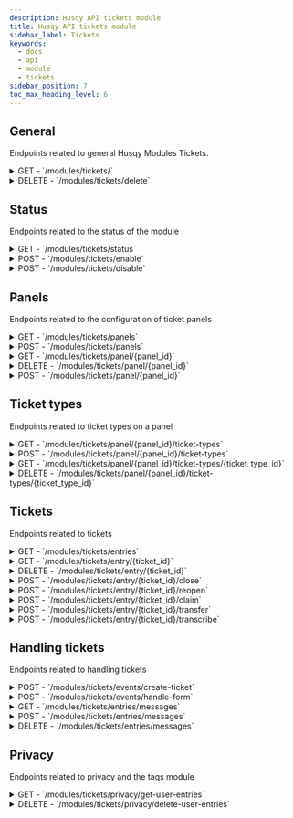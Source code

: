 ```yaml
---
description: Husqy API tickets module
title: Husqy API tickets module
sidebar_label: Tickets
keywords:
  - docs
  - api
  - module
  - tickets
sidebar_position: 7
toc_max_heading_level: 6
---
```


## General

Endpoints related to general Husqy Modules Tickets.

<details>
  <summary>GET - `/modules/tickets/`</summary>

Home endpoint for the Modules Tickets Husqy API. Returns only success message displaying that it is the Modules Tickets Husqy API route.

</details>

<details>
  <summary>DELETE - `/modules/tickets/delete`</summary>

Delete all related data of the tickets module for a specified guild.

Body data (JSON):
| field | required | type | description |
| --- | --- | --- | --- |
| guild_id | yes | `integer` | The ID of the guild to delete the data from |

Possible errors:

- BadRequestError

</details>

## Status

Endpoints related to the status of the module

<details>
  <summary>GET - `/modules/tickets/status`</summary>

Get the status of the tickets module for the specified guild.

Query string parameters:
| field | required | type | description |
| --- | --- | --- | --- |
| guild_id | yes | `integer` | The ID of the guild to check the status of |

Possible errors:

- BadRequestError
- SettingsError

</details>

<details>
  <summary>POST - `/modules/tickets/enable`</summary>

Endpoint to enable the tickets module for the specified guild.

Body data (JSON):
| field | required | type | description |
| --- | --- | --- | --- |
| guild_id | yes | `integer` | The ID of the guild to enable the tickets module for |

Possible errors:

- BadRequestError
- SettingsError
- ModuleEnabledError
- DatabaseError

</details>

<details>
  <summary>POST - `/modules/tickets/disable`</summary>

Endpoint to disable the tickets module for the specified guild.

Body data (JSON):
| field | required | type | description |
| --- | --- | --- | --- |
| guild_id | yes | `integer` | The ID of the guild to disable the tickets module for |

Possible errors:

- BadRequestError
- SettingsError
- ModuleDisabledError
- DatabaseError

</details>

## Panels

Endpoints related to the configuration of ticket panels

<details>
  <summary>GET - `/modules/tickets/panels`</summary>

Endpoint to get all ticket panels for the specified guild.

Query string parameters:
| field | required | type | description |
| --- | --- | --- | --- |
| guild_id | yes | `integer` | The ID of the guild to get the panels for |
| page | no | `integer` | The page number to get (default = 1) |
| page_size | no | `integer` | The amount of entries to return in one page (default = 10) |

Possible errors:

- BadRequestError
- SettingsError
- InternalServerError
- ModuleDisabledError

</details>

<details>
  <summary>POST - `/modules/tickets/panels`</summary>

Endpoint to create a new ticket panel for the specified guild.

Body data (JSON):
| field | required | type | description |
| --- | --- | --- | --- |
| guild_id | yes | `integer` | The ID of the guild to disable the tickets module for |
| panel_type | yes | `string` | The type of ticket panel. Can be 'create button', 'ticket type button' or 'dropdown' |
| create_message_is_embed | yes | `boolean` | If the create message for creating a ticket is an Husqy embed config |
| create_message_content | yes | `string` | The content for the create message. Can be Husqy embed config. Can be 'default' to use the default content |
| form_enabled | yes | `boolean` | If a form should be filled in when users create a ticket |
| form_content | yes | `string` | The Husqy modal config for the form to show. Can be 'default' to use default config. Can be None if form enabled is false. |
| ticket_opened_message_is_embed | yes | `string` | If the starting message send to a new ticket is an embed |
| ticket_opened_message_content | yes | `string` | The content for the message to send when a ticket is created. Can be Husqy embed config. Can be 'default' to use the default content |
| ticket_opened_name | yes | `string` | The name to give to new tickets |
| support_engineer_role_id | yes | `integer` | The ID of the role to use for the support engineer. Can be 'create' to create a default support engineer role  |
| create_message_category_id | yes | `integer` | The ID of the category where the create_message_channel_id is located or should be created. Can also be 'create' to create a default category |
| create_message_channel_id | yes | `integer` | The ID of the channel where the ticket panel should be located. Must be in the create_message_category_id. Can be 'create' to create a default channel |
| open_tickets_categories | yes | `list` | A list of category channel IDs where open tickets should be created if threads is not enabled |
| closed_tickets_categories | yes | `list` | A list of category channel IDs where closed tickets should be moved to if threads is not enabled |
| threads_enabled | yes | `boolean` | If tickets should be created in threads instead of channels |

Possible errors:

- BadRequestError
- SettingsError
- DatabaseError
- InternalServerError
- ModuleDisabledError
- Unprocessable Entity

```
{
    "success": False,
    "data": {},
    "error": {
        "code": 422,
        "message": "Unprocessable Entity! {reason}",
    },
},
```

</details>

<details>
  <summary>GET - `/modules/tickets/panel/{panel_id}`</summary>

Endpoint to get configuration of specified panel for the specified guild.

Query string parameters:
| field | required | type | description |
| --- | --- | --- | --- |
| guild_id | yes | `integer` | The ID of the guild to get the panel config for |

Possible errors:

- BadRequestError
- SettingsError
- InternalServerError
- ModuleDisabledError

</details>

<details>
  <summary>DELETE - `/modules/tickets/panel/{panel_id}`</summary>

Endpoint to delete a ticket panel in the specified guild.

Body data (JSON):
| field | required | type | description |
| --- | --- | --- | --- |
| guild_id | yes | `integer` | The ID of the guild to disable the tickets module for |

Possible errors:

- BadRequestError
- SettingsError
- DatabaseError
- InternalServerError
- ModuleDisabledError

</details>

<details>
  <summary>POST - `/modules/tickets/panel/{panel_id}`</summary>

Endpoint to change the configuration of a ticket panel for the specified guild.

Body data (JSON):
| field | required | type | description |
| --- | --- | --- | --- |
| guild_id | yes | `integer` | The ID of the guild to disable the tickets module for |
| panel_type | yes | `string` | The type of ticket panel. Can be 'create button', 'ticket type button' or 'dropdown' |
| create_message_is_embed | yes | `boolean` | If the create message for creating a ticket is an Husqy embed config |
| create_message_content | yes | `string` | The content for the create message. Can be Husqy embed config. Can be 'default' to use the default content |
| form_enabled | yes | `boolean` | If a form should be filled in when users create a ticket |
| form_content | yes | `string` | The Husqy modal config for the form to show. Can be 'default' to use default config. Can be None if form enabled is false. |
| ticket_opened_message_is_embed | yes | `string` | If the starting message send to a new ticket is an embed |
| ticket_opened_message_content | yes | `string` | The content for the message to send when a ticket is created. Can be Husqy embed config. Can be 'default' to use the default content |
| ticket_opened_name | yes | `string` | The name to give to new tickets |
| support_engineer_role_id | yes | `integer` | The ID of the role to use for the support engineer. Can be 'create' to create a default support engineer role  |
| open_tickets_categories | yes | `list` | A list of category channel IDs where open tickets should be created if threads is not enabled |
| closed_tickets_categories | yes | `list` | A list of category channel IDs where closed tickets should be moved to if threads is not enabled |
| threads_enabled | yes | `boolean` | If tickets should be created in threads instead of channels |

Possible errors:

- BadRequestError
- SettingsError
- DatabaseError
- InternalServerError
- ModuleDisabledError
- Unprocessable Entity

```
{
    "success": False,
    "data": {},
    "error": {
        "code": 422,
        "message": "Unprocessable Entity! {reason}",
    },
},
```

</details>

## Ticket types

Endpoints related to ticket types on a panel

<details>
  <summary>GET - `/modules/tickets/panel/{panel_id}/ticket-types`</summary>

Endpoint to get all ticket types configured for the specified panel in the specified guild.

Query string parameters:
| field | required | type | description |
| --- | --- | --- | --- |
| guild_id | yes | `integer` | The ID of the guild to get the entries for |

Possible errors:

- BadRequestError
- SettingsError
- InternalServerError
- ModuleDisabledError

</details>

<details>
  <summary>POST - `/modules/tickets/panel/{panel_id}/ticket-types`</summary>

Endpoint to add a ticket type to a panel.

Body data (JSON):
| field | required | type | description |
| --- | --- | --- | --- |
| guild_id | yes | `integer` | The ID of the guild where the panel is located |
| title | yes | `string` | The title of the ticket type |
| description | yes | `string` | The description to use when the panel type is 'dropdown'. Can be None. Can be filled when panel type is not 'dropdown' but will be ignored until panel type becomes 'dropdown' |
| emoji_name | yes | `string` | The literal emoji, f.e. 😁 or the name of the emoji when it is a custom guild emoji. Can be None. |
| emoji_id | yes | `integer` | The ID of the custom emoji. When using a default emoji, this can be None |

Possible errors:

- BadRequestError
- SettingsError
- DatabaseError
- InternalServerError
- ModuleDisabledError
- DiscordApiInteractionError
- Unprocessable Entity

```
{
    "success": False,
    "data": {},
    "error": {
        "code": 422,
        "message": "Unprocessable Entity! {reason}",
    },
},
```

</details>

<details>
  <summary>GET - `/modules/tickets/panel/{panel_id}/ticket-types/{ticket_type_id}`</summary>

Endpoint to get ticket type configuration for the specified ticket type on the specified panel in the specified guild.

Query string parameters:
| field | required | type | description |
| --- | --- | --- | --- |
| guild_id | yes | `integer` | The ID of the guild where the ticket type is located |

Possible errors:

- BadRequestError
- SettingsError
- ModuleDisabledError

</details>

<details>
  <summary>DELETE - `/modules/tickets/panel/{panel_id}/ticket-types/{ticket_type_id}`</summary>

Endpoint to remove a ticket type from a panel.

Body data (JSON):
| field | required | type | description |
| --- | --- | --- | --- |
| guild_id | yes | `integer` | The ID of the guild where the ticket type is located |

Possible errors:

- BadRequestError
- SettingsError
- DatabaseError
- InternalServerError
- ModuleDisabledError
- DiscordApiInteractionError

</details>

## Tickets

Endpoints related to tickets

<details>
  <summary>GET - `/modules/tickets/entries`</summary>

Endpoint to get all ticket for the specified guild.

Query string parameters:
| field | required | type | description |
| --- | --- | --- | --- |
| guild_id | yes | `integer` | The ID of the guild to get the entries for |
| page | no | `integer` | The page number to get (default = 1) |
| page_size | no | `integer` | The amount of entries to return in one page (default = 10) |

Possible errors:

- BadRequestError
- SettingsError
- InternalServerError
- ModuleDisabledError

</details>

<details>
  <summary>GET - `/modules/tickets/entry/{ticket_id}`</summary>

Endpoint to information about the specified ticket for the specified guild.

Query string parameters:
| field | required | type | description |
| --- | --- | --- | --- |
| guild_id | yes | `integer` | The ID of the guild to get the entries for |

Possible errors:

- BadRequestError
- SettingsError
- InternalServerError
- ModuleDisabledError

</details>

<details>
  <summary>DELETE - `/modules/tickets/entry/{ticket_id}`</summary>

Endpoint to delete a ticket for the specified guild.

Body data (JSON):
| field | required | type | description |
| --- | --- | --- | --- |
| guild_id | yes | `integer` | The ID of the guild to get the entries for |
| application_id | yes | `integer` | The ID of the application interaction. Can be None |
| token | yes | `integer` | The token of the application interaction. Can be None |

Possible errors:

- BadRequestError
- SettingsError
- InternalServerError
- ModuleDisabledError
- Unprocessable Entity

```
{
    "success": False,
    "data": {},
    "error": {
        "code": 422,
        "message": "Unprocessable Entity! {reason}",
    },
},
```

</details>

<details>
  <summary>POST - `/modules/tickets/entry/{ticket_id}/close`</summary>

Endpoint to close a ticket for the specified guild.

Body data (JSON):
| field | required | type | description |
| --- | --- | --- | --- |
| guild_id | yes | `integer` | The ID of the guild to close the ticket in |
| application_id | yes | `integer` | The ID of the application interaction. Can be None |
| token | yes | `integer` | The token of the application interaction. Can be None |

Possible errors:

- BadRequestError
- SettingsError
- InternalServerError
- ModuleDisabledError
- DiscordApiInteractionError
- Unprocessable Entity

```
{
    "success": False,
    "data": {},
    "error": {
        "code": 422,
        "message": "Unprocessable Entity! {reason}",
    },
},
```

</details>

<details>
  <summary>POST - `/modules/tickets/entry/{ticket_id}/reopen`</summary>

Endpoint to reopen an existing ticket for the specified guild.

Body data (JSON):
| field | required | type | description |
| --- | --- | --- | --- |
| guild_id | yes | `integer` | The ID of the guild to reopen the ticket in |
| application_id | yes | `integer` | The ID of the application interaction. Can be None |
| token | yes | `integer` | The token of the application interaction. Can be None |

Possible errors:

- BadRequestError
- SettingsError
- InternalServerError
- ModuleDisabledError
- DiscordApiInteractionError
- Unprocessable Entity

```
{
    "success": False,
    "data": {},
    "error": {
        "code": 422,
        "message": "Unprocessable Entity! {reason}",
    },
},
```

</details>

<details>
  <summary>POST - `/modules/tickets/entry/{ticket_id}/claim`</summary>

Endpoint to claim a ticket for the specified guild.

Body data (JSON):
| field | required | type | description |
| --- | --- | --- | --- |
| guild_id | yes | `integer` | The ID of the guild to claim the ticket in |
| application_id | yes | `integer` | The ID of the application interaction. Can be None |
| token | yes | `integer` | The token of the application interaction. Can be None |

Possible errors:

- BadRequestError
- SettingsError
- InternalServerError
- ModuleDisabledError
- Unprocessable Entity

```
{
    "success": False,
    "data": {},
    "error": {
        "code": 422,
        "message": "Unprocessable Entity! {reason}",
    },
},
```

</details>

<details>
  <summary>POST - `/modules/tickets/entry/{ticket_id}/transfer`</summary>

Endpoint to transfer a ticket for the specified guild.

Body data (JSON):
| field | required | type | description |
| --- | --- | --- | --- |
| guild_id | yes | `integer` | The ID of the guild to transfer the ticket in |
| new_engineer | yes | `integer` | The ID of the new engineer |
| application_id | yes | `integer` | The ID of the application interaction. Can be None |
| token | yes | `integer` | The token of the application interaction. Can be None |

Possible errors:

- BadRequestError
- SettingsError
- InternalServerError
- ModuleDisabledError
- Unprocessable Entity

```
{
    "success": False,
    "data": {},
    "error": {
        "code": 422,
        "message": "Unprocessable Entity! {reason}",
    },
},
```

</details>

<details>
  <summary>POST - `/modules/tickets/entry/{ticket_id}/transcribe`</summary>

Endpoint to transcribe a ticket for the specified guild.

Body data (JSON):
| field | required | type | description |
| --- | --- | --- | --- |
| guild_id | yes | `integer` | The ID of the guild to transfer the ticket in |
| application_id | yes | `integer` | The ID of the application interaction. Can be None |
| token | yes | `integer` | The token of the application interaction. Can be None |

Possible errors:

- BadRequestError
- SettingsError
- InternalServerError
- ModuleDisabledError

</details>

## Handling tickets

Endpoints related to handling tickets

<details>
  <summary>POST - `/modules/tickets/events/create-ticket`</summary>

:::danger

Do not use this endpoint yourself! Husqy will create tickets when needed.

:::

Endpoint to make Husqy create a ticket or show the ticket form.

Body data (JSON):
| field | required | type | description |
| --- | --- | --- | --- |
| guild_id | yes | `integer` | The ID of the guild where the ticket should be created |
| panel_id | yes | `string` | The ID the panel used to start the ticket creation |
| ticket_type_id | yes | `string` | The ID of the ticket type used |
| application_id | yes | `integer` | The ID of the application interaction. Can be None |
| token | yes | `integer` | The token of the application interaction. Can be None |
| interaction_id | yes | `integer` | The ID of the interaction. Can be None |

Possible errors:

- BadRequestError
- SettingsError
- ModuleDisabledError
- DiscordApiInteractionError
- Unprocessable Entity

```
{
    "success": False,
    "data": {},
    "error": {
        "code": 422,
        "message": "Unprocessable Entity! {reason}",
    },
},
```

</details>

<details>
  <summary>POST - `/modules/tickets/events/handle-form`</summary>

:::danger

Do not use this endpoint yourself! Husqy will create tickets when needed.

:::

Endpoint to make Husqy create a ticket after the form is used.

Body data (JSON):
| field | required | type | description |
| --- | --- | --- | --- |
| guild_id | yes | `integer` | The ID of the guild where the ticket should be created |
| panel_id | yes | `string` | The ID the panel used to start the ticket creation |
| ticket_type_id | yes | `string` | The ID of the ticket type used |
| values | yes | `dict` | The values from the filled in form |
| application_id | yes | `integer` | The ID of the application interaction. Can be None |
| token | yes | `integer` | The token of the application interaction. Can be None |
| interaction_id | yes | `integer` | The ID of the interaction. Can be None |

Possible errors:

- BadRequestError
- SettingsError
- ModuleDisabledError
- DiscordApiInteractionError
- Unprocessable Entity

```
{
    "success": False,
    "data": {},
    "error": {
        "code": 422,
        "message": "Unprocessable Entity! {reason}",
    },
},
```

</details>

<details>
  <summary>GET - `/modules/tickets/entries/messages`</summary>

:::danger

Do not use this endpoint yourself! Husqy will use this endpoint when needed.

:::

Endpoint to get all messages related to a ticket.

Query string parameters:
| field | required | type | description |
| --- | --- | --- | --- |
| guild_id | yes | `integer` | The ID of the guild where the ticket is located |
| ticket_id | yes | `string` | The ID of the ticket to get the messages for |

Possible errors:

- BadRequestError
- SettingsError
- ModuleDisabledError

</details>

<details>
  <summary>POST - `/modules/tickets/entries/messages`</summary>

:::danger

Do not use this endpoint yourself! Husqy will link messages to tickets automatically.

:::

Endpoint to link a message to a ticket.

Body data (JSON):
| field | required | type | description |
| --- | --- | --- | --- |
| guild_id | yes | `integer` | The ID of the guild where the ticket is located |
| channel_id | yes | `string` | The ID of the channel where the message is send |
| message_id | yes | `string` | The ID of the message which is send |

Possible errors:

- BadRequestError
- SettingsError
- ModuleDisabledError

</details>

<details>
  <summary>DELETE - `/modules/tickets/entries/messages`</summary>

:::danger

Do not use this endpoint yourself! Husqy will unlink messages to tickets automatically.

:::

Endpoint to unlink a message to a ticket.

Body data (JSON):
| field | required | type | description |
| --- | --- | --- | --- |
| guild_id | yes | `integer` | The ID of the guild where the ticket is located |
| channel_id | yes | `string` | The ID of the channel where the message is deleted |
| message_id | yes | `string` | The ID of the message which is deleted |

Possible errors:

- BadRequestError
- SettingsError
- ModuleDisabledError

</details>

## Privacy

Endpoints related to privacy and the tags module

<details>
  <summary>GET - `/modules/tickets/privacy/get-user-entries`</summary>

:::danger

Do not use this endpoint yourself! This endpoint will be used by Husqy's Privacy configurator (`/privacy`) command.

:::

Endpoint to get the amount of references in tickets to your user.

Query string parameters:
| field | required | type | description |
| --- | --- | --- | --- |
| guild_id | yes | `integer` | The ID of the guild to get the specified references in |
| privacy_member_id | yes | `integer` | The ID of the member who wants to check their references |

Possible errors:

- BadRequestError
- ForbiddenError
- InternalServerError

</details>

<details>
  <summary>DELETE - `/modules/tickets/privacy/delete-user-entries`</summary>

:::danger

Do not use this endpoint yourself! This endpoint will be used by Husqy's Privacy configurator (`/privacy`) command.

:::

Endpoint to delete the references in tickets to your user.

Body data (JSON):
| field | required | type | description |
| --- | --- | --- | --- |
| guild_id | yes | `integer` | The ID of the guild to delete the specified references in |
| privacy_member_id | yes | `integer` | The ID of the member who wants to remove their references |

Possible errors:

- BadRequestError
- ForbiddenError
- InternalServerError

</details>